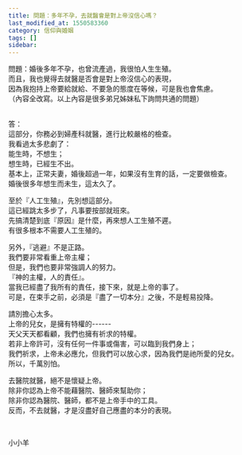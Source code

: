```yaml
---
title: 問題：多年不孕，去就醫會是對上帝沒信心嗎？
last_modified_at: 1550583360
category: 信仰與婚姻
tags: []
sidebar: 
---
```


<p>問題：婚後多年不孕，也曾流產過，我很怕人生生殖。<br/>
而且，我也覺得去就醫是否會是對上帝沒信心的表現，<br/>
因為我抱持上帝要給就給、不要急的態度在等候，可是我也會焦慮。<br/>
（內容全改寫。以上內容是很多弟兄姊妹私下詢問共通的問題）</p>
<p><br/>
答：<br/>
這部分，你務必到婦產科就醫，進行比較嚴格的檢查。 <br/>
我看過太多悲劇了： <br/>
能生時，不想生；<br/>
想生時，已經生不出。 <br/>
基本上，正常夫妻，婚後超過一年，如果沒有生育的話，一定要做檢查。 <br/>
婚後很多年想生而未生，這太久了。 </p>
<p>至於『人工生殖』，先別想這部分。 <br/>
這已經跳太多步了，凡事要按部就班來。 <br/>
先搞清楚到底『原因』是什麼，再來想人工生殖不遲。 <br/>
有很多根本不需要人工生殖的。 </p>
<p>另外，『逃避』不是正路。 <br/>
我們要非常看重上帝主權；<br/>
但是，我們也要非常強調人的努力。 <br/>
『神的主權，人的責任』。 <br/>
當我已經盡了我所有的責任，接下來，就是上帝的事了。 <br/>
可是，在束手之前，必須是『盡了一切本分』之後，不是輕易投降。</p>
<p>請別擔心太多。 <br/>
上帝的兒女，是擁有特權的------<br/>
天父天天都看顧，我們也擁有祈求的特權。<br/>
若非上帝許可，沒有任何一件事或傷害，可以臨到我們身上；<br/>
我們祈求，上帝未必應允，但我們可以放心求，因為我們是祂所愛的兒女。<br/>
所以，千萬別怕。 </p>
<p>去醫院就醫，絕不是懷疑上帝。 <br/>
除非你認為上帝不能藉醫院、醫師來幫助你；<br/>
除非你認為醫院、醫師，都不是上帝手中的工具。 <br/>
反而，不去就醫，才是沒盡好自己應盡的本分的表現。</p>
<p> </p>
<p>小小羊</p>
